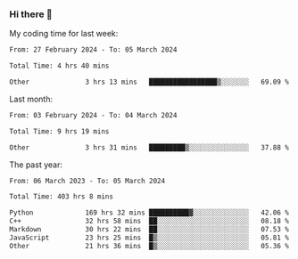 ### Hi there 👋

My coding time for last week:

<!--START_SECTION:week-->

```txt
From: 27 February 2024 - To: 05 March 2024

Total Time: 4 hrs 40 mins

Other              3 hrs 13 mins   █████████████████▒░░░░░░░   69.09 %
```

<!--END_SECTION:week-->

Last month:

<!--START_SECTION:month-->

```txt
From: 03 February 2024 - To: 04 March 2024

Total Time: 9 hrs 19 mins

Other              3 hrs 31 mins   █████████▒░░░░░░░░░░░░░░░   37.88 %
```

<!--END_SECTION:month-->

The past year:

<!--START_SECTION:year-->

```txt
From: 06 March 2023 - To: 05 March 2024

Total Time: 403 hrs 8 mins

Python             169 hrs 32 mins ██████████▓░░░░░░░░░░░░░░   42.06 %
C++                32 hrs 58 mins  ██░░░░░░░░░░░░░░░░░░░░░░░   08.18 %
Markdown           30 hrs 22 mins  ██░░░░░░░░░░░░░░░░░░░░░░░   07.53 %
JavaScript         23 hrs 25 mins  █▒░░░░░░░░░░░░░░░░░░░░░░░   05.81 %
Other              21 hrs 36 mins  █▒░░░░░░░░░░░░░░░░░░░░░░░   05.36 %
```

<!--END_SECTION:year-->
